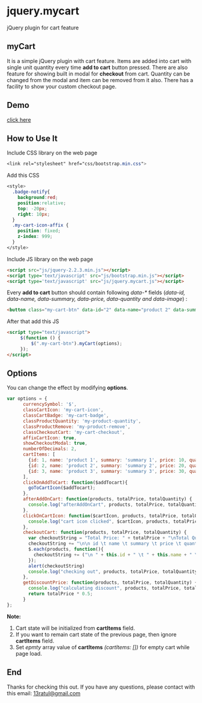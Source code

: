 jquery.mycart
===============
jQuery plugin for cart feature
## myCart
It is a simple jQuery plugin with cart feature. Items are added into cart with single unit quantity every time **add to cart** button pressed. There are also feature for showing built in modal for **checkout** from cart. Quantity can be changed from the modal and item can be removed from it also. There has a facility to show your custom checkout page.
## Demo
[click here](http://asraf-uddin-ahmed.github.io/jquery.mycart/demo.html)
## How to Use It
Include CSS library on the web page
```css
<link rel="stylesheet" href="css/bootstrap.min.css">
```
Add this CSS
```css
<style>
  .badge-notify{
    background:red;
    position:relative;
    top: -20px;
    right: 10px;
  }
  .my-cart-icon-affix {
    position: fixed;
    z-index: 999;
  }
</style>
```
Include JS library on the web page
```html
<script src="js/jquery-2.2.3.min.js"></script>
<script type='text/javascript' src="js/bootstrap.min.js"></script>
<script type='text/javascript' src="js/jquery.mycart.js"></script>
```
Every **add to cart** button should contain following _data-*_ fields (_data-id, data-name, data-summary, data-price, data-quantity and data-image_) :
```html
<button class="my-cart-btn" data-id="2" data-name="product 2" data-summary="summary 2" data-price="20" data-quantity="1" data-image="images/img_2.png">Add to Cart</button>
```
After that add this JS
```html
<script type="text/javascript">
     $(function () {
         $(".my-cart-btn").myCart(options);
     });
</script>
```
## Options
You can change the effect by modifying **options**.
```javascript
var options = {
      currencySymbol: '$',
      classCartIcon: 'my-cart-icon',
      classCartBadge: 'my-cart-badge',
      classProductQuantity: 'my-product-quantity',
      classProductRemove: 'my-product-remove',
      classCheckoutCart: 'my-cart-checkout',
      affixCartIcon: true,
      showCheckoutModal: true,
      numberOfDecimals: 2,
      cartItems: [
        {id: 1, name: 'product 1', summary: 'summary 1', price: 10, quantity: 1, image: 'images/img_1.png'},
        {id: 2, name: 'product 2', summary: 'summary 2', price: 20, quantity: 2, image: 'images/img_2.png'},
        {id: 3, name: 'product 3', summary: 'summary 3', price: 30, quantity: 1, image: 'images/img_3.png'}
      ],
      clickOnAddToCart: function($addTocart){
        goToCartIcon($addTocart);
      },
      afterAddOnCart: function(products, totalPrice, totalQuantity) {
        console.log("afterAddOnCart", products, totalPrice, totalQuantity);
      },
      clickOnCartIcon: function($cartIcon, products, totalPrice, totalQuantity) {
        console.log("cart icon clicked", $cartIcon, products, totalPrice, totalQuantity);
      },
      checkoutCart: function(products, totalPrice, totalQuantity) {
        var checkoutString = "Total Price: " + totalPrice + "\nTotal Quantity: " + totalQuantity;
        checkoutString += "\n\n id \t name \t summary \t price \t quantity \t image path";
        $.each(products, function(){
          checkoutString += ("\n " + this.id + " \t " + this.name + " \t " + this.summary + " \t " + this.price + " \t " + this.quantity + " \t " + this.image);
        });
        alert(checkoutString)
        console.log("checking out", products, totalPrice, totalQuantity);
      },
      getDiscountPrice: function(products, totalPrice, totalQuantity) {
        console.log("calculating discount", products, totalPrice, totalQuantity);
        return totalPrice * 0.5;
      }
};
```
**Note:**
1. Cart state will be initialized from **cartItems** field.
2. If you want to remain cart state of the previous page, then ignore **cartItems** field.
3. Set *epmty* array value of **cartItems** *(cartItems: [])* for empty cart while page load.
## End
Thanks for checking this out. If you have any questions, please contact with this email: 13ratul@gmail.com
